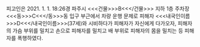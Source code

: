 피고인은 2021. 1. 1. 18:26경 파주시 <<<건물>>>B<<</건물>>> 지하 1층 주차장 <<<동>>>C<<</동>>>동 입구 부근에서 차량 운행 문제로 피해자 <<<내국인이름>>>D<<</내국인이름>>>(37세)와 시비하다가 피해자가 자신에게 다가오자, 피해자의 가슴 부위를 밀치고 손으로 피해자를 밀치고 배 부위로 피해자의 몸을 밀치는 등 피해자를 폭행하였다.
